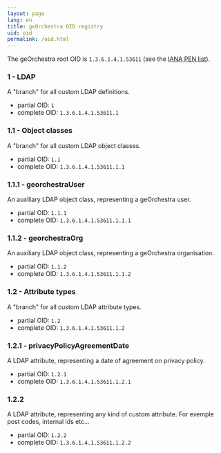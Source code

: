 ```yaml
---
layout: page
lang: en
title: geOrchestra OID registry
uid: oid
permalink: /oid.html
---
```


The geOrchestra root OID is `1.3.6.1.4.1.53611` (see the
[IANA PEN list](https://www.iana.org/assignments/enterprise-numbers/enterprise-numbers)).

### 1 - LDAP

A "branch" for all custom LDAP definitions.

- partial OID: `1`
- complete OID: `1.3.6.1.4.1.53611.1`

### 1.1 - Object classes

A "branch" for all custom LDAP object classes.

- partial OID: `1.1`
- complete OID: `1.3.6.1.4.1.53611.1.1`

### 1.1.1 - georchestraUser

An auxiliary LDAP object class, representing a geOrchestra user.

- partial OID: `1.1.1`
- complete OID: `1.3.6.1.4.1.53611.1.1.1`

### 1.1.2 - georchestraOrg

An auxiliary LDAP object class, representing a geOrchestra organisation.

- partial OID: `1.1.2`
- complete OID: `1.3.6.1.4.1.53611.1.1.2`

### 1.2 - Attribute types

A "branch" for all custom LDAP attribute types.

- partial OID: `1.2`
- complete OID: `1.3.6.1.4.1.53611.1.2`

### 1.2.1 - privacyPolicyAgreementDate

A LDAP attribute, representing a date of agreement on privacy policy.

- partial OID: `1.2.1`
- complete OID: `1.3.6.1.4.1.53611.1.2.1`

### 1.2.2

A LDAP attribute, representing any kind of custom attribute. For exemple post codes, internal ids
etc...

- partial OID: `1.2.2`
- complete OID: `1.3.6.1.4.1.53611.1.2.2`
